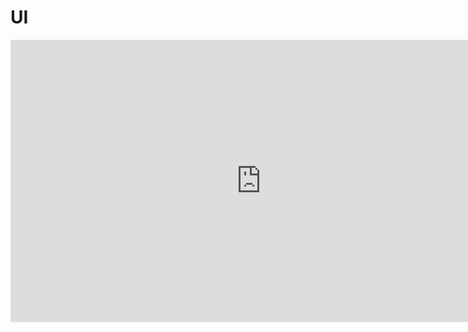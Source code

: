 # UI


<iframe style="border: 1px solid rgba(0, 0, 0, 0.1);" width="800" height="450" src="https://www.figma.com/embed?embed_host=share&url=https%3A%2F%2Fwww.figma.com%2Ffile%2FIxIQPKEpWjE20Eqak7whWd%2FAbogabot%3Fnode-id%3D0%253A1" allowfullscreen></iframe>
